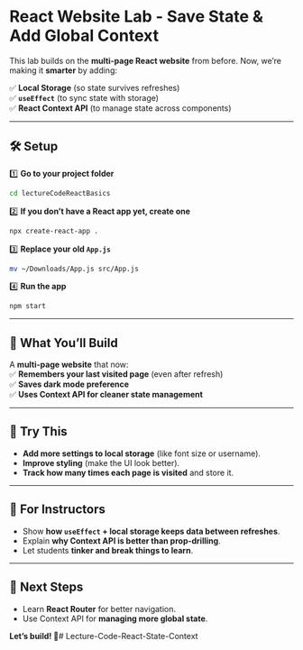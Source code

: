 # **React Website Lab - Save State & Add Global Context**  

This lab builds on the **multi-page React website** from before. Now, we’re making it **smarter** by adding:  

✅ **Local Storage** (so state survives refreshes)  
✅ **`useEffect`** (to sync state with storage)  
✅ **React Context API** (to manage state across components)  

---

## **🛠️ Setup**  
1️⃣ **Go to your project folder**  
```bash
cd lectureCodeReactBasics
```  
2️⃣ **If you don’t have a React app yet, create one**  
```bash
npx create-react-app .
```  
3️⃣ **Replace your old `App.js`**  
```bash
mv ~/Downloads/App.js src/App.js
```  
4️⃣ **Run the app**  
```bash
npm start
```  

---

## **📖 What You’ll Build**  
A **multi-page website** that now:  
✅ **Remembers your last visited page** (even after refresh)  
✅ **Saves dark mode preference**  
✅ **Uses Context API for cleaner state management**  

---

## **🔧 Try This**  
- **Add more settings to local storage** (like font size or username).  
- **Improve styling** (make the UI look better).  
- **Track how many times each page is visited** and store it.  

---

## **📌 For Instructors**  
- Show **how `useEffect` + local storage keeps data between refreshes**.  
- Explain **why Context API is better than prop-drilling**.  
- Let students **tinker and break things to learn**.  

---

## **🚀 Next Steps**  
- Learn **React Router** for better navigation.  
- Use Context API for **managing more global state**.  

**Let’s build! 🚀**# Lecture-Code-React-State-Context
